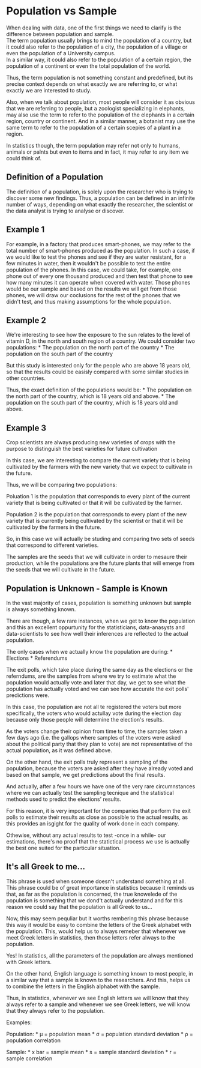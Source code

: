 # Population vs Sample

When dealing with data, one of the first things we need to clarify is the difference between population and sample.  
The term population usually brings to mind the population of a country, but it could also refer to the population of a city, the population of a village or even the population of a University campus.  
In a similar way, it could also refer to the population of a certain region, the population of a continent or even the total population of the world.  

Thus, the term population is not something constant and predefined, but its precise context depends on what exactly we are referring to, or what exactly we are interested to study. 


Also, when we talk about population, most people will consider it as obvious that we are referring to people, but a zoologist specializing in elephants, may also use the term to refer to the population of the elephants in a certain region, country or continent. And in a similar manner, a botanist may use the same term to refer to the population of a certain scepies of a plant in a region.

In statistics though, the term population may refer not only to humans, animals or palnts but even to items and in fact, it may refer to any item we could think of.

## Definition of a Population

The definition of a population, is solely upon the researcher who is trying to discover some new findings. Thus, a population can be defined in an infinite number of ways, depending on what exactly the researcher, the scientist or the data analyst is trying to analyse or discover.

## Example 1

For example, in a factory that produces smart-phones, we may refer to the total number of smart-phones produced as the population. In such a case, if we would like to test the phones and see if they are water resistant, for a few minutes in water, then it wouldn't be possible to test the entire population of the phones. In this case, we could take, for example, one phone out of every one thousand produced and then test that phone to see how many minutes it can operate when covered with water. Those phones would be our sample and based on the results we will get from those phones, we will draw our coclusions for the rest of the phones that we didn't test, and thus making assumptions for the whole population.

## Example 2

We're interesting to see how the exposure to the sun relates to the level of vitamin D, in the north and south region of a country. We could consider two populations:
	* The population on the north part of the country
	* The population on the south part of the country

But this study is interested only for the people who are above 18 years old, so that the results could be easisly compared with some similar studies in other countries.

Thus, the exact definition of the populations would be:
	* The population on the north part of the country, which is 18 years old and above.
	* The population on the south part of the country, which is 18 years old and above.

## Example 3

Crop scientists are always producing new varieties of crops with the purpose to distinguish the best varieties for future cultivation

In this case, we are interesting to compare the current variety that is being cultivated by the farmers with the new variety that we expect to cultivate in the future.

Thus, we will be comparing two populations:

Poluation 1 is the population that corresponds to every plant of the current variety that is being cultivated or that it will be cultivated by the farmer.

Population 2 is the population that corresponds to every plant of the new variety that is currently being cultivated by the scientist or that it will be cultivated by the farmers in the future.

So, in this case we will actually be studing and comparing two sets of seeds that correspond to different varieties.

The samples are the seeds that we will cultivate in order to mesaure their production, while the populations are the future plants that will emerge from the seeds that we will cultivate in the future.

## Population is Unknown - Sample is Known

In the vast majority of cases, population is something unknown but sample is always something known. 

There are though, a few rare instances, when we get to know the population and this an excellent oppurtunity for the statisticians, data-anasysts and data-scientists to see how well their inferences are reflected to the actual population.

The only cases when we actually know the population are during:
	* Elections
	* Referendums

The exit polls, which take place during the same day as the elections or the referndums, are the samples from where we try to estimate what the population would actually vote and later that day, we get to see what the population has actually voted and we can see how accurate the exit polls' predictions were.

In this case, the population are not all te registered the voters but more specifically, the voters who would actullay vote during the election day because only those people will determine the election's results.

As the voters change their opinion from time to time, the samples taken a few days ago (i.e. the gallops where samples of the voters were asked about the political party that they plan to vote) are not representative of the actual population, as it was defined above.

On the other hand, the exit polls truly represent a sampling of the population, because the voters are asked after they have already voted and based on that sample, we get predictions about the final results.

And actually, after a few hours we have one of the very rare circumnstances where we can actually test the sampling tecnique and the statistical methods used to predict the elections' results.

For this reason, it is very important for the companies that perform the exit polls to estimate their results as close as possible to the actual results, as this provides an isgight for the quality of work done in each company.  

Othewise, without any actual results to test -once in a while- our estimations, there's no proof that the statictical process we use is actually the best one suited for the particular situation.

## It's all Greek to me...

This phrase is used when someone doesn't understand something at all. This phrase could be of great importance in statistics because it reminds us that, as far as the population is concerned, the true knowelede of the population is something that we dond't actually understand and for this reason we could say that the population is all Greek to us...

Now, this may seem pequliar but it worths rembering this phrase because this way it would be easy to combine the letters of the Greek alphabet with the population. This, would help us to always remeber that whenever we meet Greek letters in statistics, then those letters refer always to the population.

Yes! In statistics, all the parameters of the population are always mentioned with Greek letters.

On the other hand, English language is something known to most people, in a similar way that a sample is known to the researchers. And this, helps us to combine the letters in the English alphabet with the sample.

Thus, in statistics, whenever we see English letters we will know that they always refer to a sample and whenever we see Greek letters, we will know that they always refer to the population.

Examples:

Population:
	* μ = population mean
	* σ = population standard deviation
	* ρ = population correlation

Sample:
	* x bar = sample mean
	* s = sample standard deviation
	* r = sample correlation

